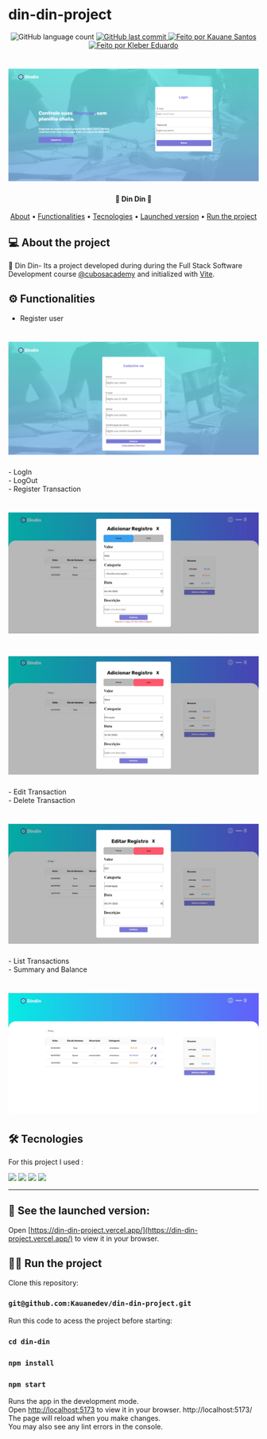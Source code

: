 # din-din-project
<p align="center">
  <img alt="GitHub language count" src="https://img.shields.io/github/languages/count/Kauanedev/din-din-project?color=%2304D361">
  
  <a href="https://github.com/Kauanedev/din-din-project/commits/main">
    <img alt="GitHub last commit" src="https://img.shields.io/github/last-commit/Kauanedev/din-din-project">
  </a>

   <a href="https://Kauanedev/">
    <img alt="Feito por Kauane Santos" src="https://img.shields.io/badge/feito-por%20Kauanedev-D818A5">
   </a>
      <a href="https://KleberEduardo6/">
    <img alt="Feito por Kleber Eduardo" src="https://img.shields.io/badge/feito-por%20KleberEduardo6-D818A5">
   </a>
</p>

<h1 align="center">
    <img alt="Home Page" title="#LOGIN PAGE" src="din-din/src/assets/loginPage.png"/>
</h1>

<h4 align="center"> 
🤑 Din Din 🤑
</h4>

<p align="center">
 <a href="#about">About</a> •
 <a href="#functionalities">Functionalities</a> •
 <a href="#tecnologies">Tecnologies</a> •
 <a href="#see">Launched version</a> •
  <a href="#run">Run the project</a>
</p>

<p id="about">

## 💻 About the project
💸 Din Din- Its a project developed during during the Full Stack Software Development course <a href="https://github.com/cubos-academy" target="_blank">@cubosacademy</a> 
  and initialized with <a href="https://vitejs.dev/" target="_blank">Vite</a>.
</p>


<p id="functionalities" align="center">

## ⚙️ Functionalities
</p>    

-  Register user</br>
<h1 align="center">
   <img alt="Home Page" title="#HOME PAGE" src="din-din/src/assets/registerUser.png" />
</h1>
-  LogIn</br>
-  LogOut</br>
-  Register Transaction
<h1 align="center">
   <img alt="Home Page" title="#HOME PAGE" src="din-din/src/assets/addRegistroEntrada.jpg" />
</h1>
<h1 align="center">
   <img alt="Home Page" title="#HOME PAGE" src="din-din/src/assets/addRegistroSaida.jpg" />
</h1>
-  Edit Transaction</br>
-  Delete Transaction
<h1 align="center">
   <img alt="Home Page" title="#HOME PAGE" src="din-din/src/assets/editRegistro.jpg" />
</h1>
-  List Transactions</br>
-  Summary and Balance
<h1 align="center">
   <img alt="Home Page" title="#HOME PAGE" src="din-din/src/assets/homePage.jpg" />
</h1>

<p id="tecnologies">

## 🛠 Tecnologies
For this project I used :	
</p>

<img src='https://img.shields.io/badge/React-20232A?style=for-the-badge&logo=react&logoColor=61DAFB'>
<img src = "https://img.shields.io/badge/JavaScript-323330?style=for-the-badge&logo=javascript&logoColor=F7DF1E"/>	
<img src='https://img.shields.io/badge/CSS3-1572B6?style=for-the-badge&logo=css3&logoColor=white'>
<img src= "https://img.shields.io/badge/HTML5-E34F26?style=for-the-badge&logo=html5&logoColor=white"/>

<hr>

<p id="see">

## 👀 See the launched version:

Open [https://din-din-project.vercel.app/](https://din-din-project.vercel.app/) to view it in your browser.
</p>

<p id="run">

## 🏃‍♀️ Run the project
 Clone this repository:
</p>


### `git@github.com:Kauanedev/din-din-project.git`

Run this code to acess the project before starting:
### `cd din-din`

### `npm install`
### `npm start`

Runs the app in the development mode.\
Open [http://localhost:5173]([http://localhost:3000](http://localhost:5173)) to view it in your browser.
http://localhost:5173/
The page will reload when you make changes.\
You may also see any lint errors in the console.


